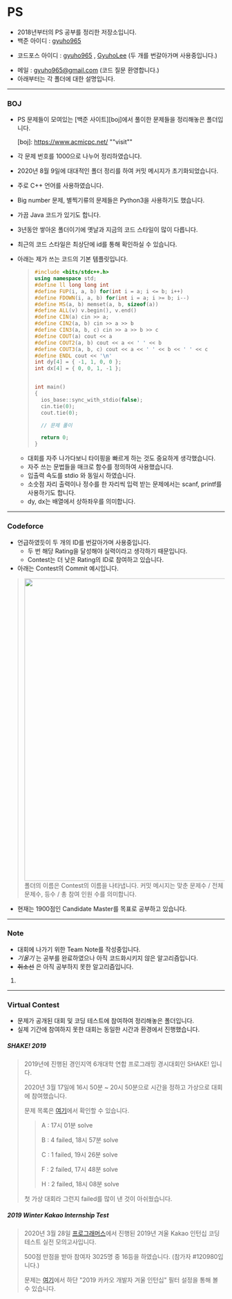 # PS

  * 2018년부터의 PS 공부를 정리한 저장소입니다.
  * 백준 아이디 : [gyuho965][bojid]

[bojid]: https://www.acmicpc.net/user/gyuho965 "visit"

  * 코드포스 아이디 : [gyuho965][cfid1] , [GyuhoLee][cfid2] (두 개를 번갈아가며 사용중입니다.)

[cfid1]: https://codeforces.com/profile/gyuho965 "visit"
[cfid2]: https://codeforces.com/profile/GyuhoLee "visit"

  * 메일 : <gyuho965@gmail.com>  (코드 질문 환영합니다.)
  * 아래부터는 각 폴더에 대한 설명입니다.





--------



### BOJ

 * PS 문제들이 모여있는 [백준 사이트][boj]에서 풀이한 문제들을 정리해놓은 폴더입니다. 

   [boj]: https://www.acmicpc.net/	""visit""

 * 각 문제 번호를 1000으로 나누어 정리하였습니다.

 * 2020년 8월 9일에 대대적인 폴더 정리를 하여 커밋 메시지가 초기화되었습니다.

 * 주로 C++ 언어를 사용하였습니다.

 * Big number 문제, 별찍기류의 문제들은 Python3을 사용하기도 했습니다.

 * 가끔 Java 코드가 있기도 합니다.

 * 3년동안 쌓아온 폴더이기에 옛날과 지금의 코드 스타일이 많이 다릅니다.

 * 최근의 코드 스타일은 최상단에 id를 통해 확인하실 수 있습니다. 

 * 아래는 제가 쓰는 코드의 기본 템플릿입니다.

   >  ```c++
   >  #include <bits/stdc++.h>
   >  using namespace std;
   >  #define ll long long int
   >  #define FUP(i, a, b) for(int i = a; i <= b; i++)
   >  #define FDOWN(i, a, b) for(int i = a; i >= b; i--)
   >  #define MS(a, b) memset(a, b, sizeof(a))
   >  #define ALL(v) v.begin(), v.end()
   >  #define CIN(a) cin >> a;
   >  #define CIN2(a, b) cin >> a >> b
   >  #define CIN3(a, b, c) cin >> a >> b >> c
   >  #define COUT(a) cout << a
   >  #define COUT2(a, b) cout << a << ' ' << b
   >  #define COUT3(a, b, c) cout << a << ' ' << b << ' ' << c
   >  #define ENDL cout << '\n'
   >  int dy[4] = { -1, 1, 0, 0 };
   >  int dx[4] = { 0, 0, 1, -1 };
   >  
   >  
   >  int main()
   >  {
   >  	ios_base::sync_with_stdio(false);
   >  	cin.tie(0);
   >  	cout.tie(0);
   >  
   >  	// 문제 풀이   
   >  
   >  	return 0;
   >  }
   >  ```

   * 대회를 자주 나가다보니 타이핑을 빠르게 하는 것도 중요하게 생각했습니다.
   * 자주 쓰는 문법들을 매크로 함수를 정의하여 사용했습니다.
   * 입출력 속도를 stdio 와 동일시 하였습니다.
   * 소숫점 자리 출력이나 정수를 한 자리씩 입력 받는 문제에서는 scanf, printf를 사용하기도 합니다.
   * dy, dx는 배열에서 상하좌우를 의미합니다.





---------------------



### Codeforce

* 언급하였듯이 두 개의 ID를 번갈아가며 사용중입니다.
  * 두 번 해당 Rating을 달성해야 실력이라고 생각하기 때문입니다.
  * Contest는 더 낮은 Rating의 ID로 참여하고 있습니다.
* 아래는 Contest의 Commit 예시입니다.

>  <img src="https://user-images.githubusercontent.com/12527673/89731797-ce4e5600-da84-11ea-92e7-0fd5a1cef1a9.png" width="700px" align="left">
>
>  폴더의 이름은 Contest의 이름을 나타냅니다.
>  커밋 메시지는 맞춘 문제수 / 전체 문제수, 등수 / 총 참여 인원 수를 의미합니다.

* 현재는 1900점인 Candidate Master를 목표로 공부하고 있습니다.





--------------------



### Note

* 대회에 나가기 위한 Team Note를 작성중입니다.
* *기울기* 는 공부를 완료하였으나 아직 코드화시키지 않은 알고리즘입니다.
* ~~취소선~~ 은 아직 공부하지 못한 알고리즘입니다.



1. 







-------------------------



### Virtual Contest

* 문제가 공개된 대회 및 코딩 테스트에 참여하여 정리해놓은 폴더입니다.
* 실제 기간에 참여하지 못한 대회는 동일한 시간과 환경에서 진행했습니다.



##### SHAKE! 2019

>2019년에 진행된  경인지역 6개대학 연합 프로그래밍 경시대회인 SHAKE! 입니다.
>
>2020년 3월 17일에 16시 50분 ~ 20시 50분으로 시간을 정하고 가상으로 대회에 참여했습니다.
>
>문제 목록은 [여기][shake2019]에서 확인할 수 있습니다.
>
>[shake2019]: https://www.acmicpc.net/category/detail/2041 "visit"
>
>> A  : 17시 01분 solve
>>
>> B :  4 failed, 18시 57분 solve
>>
>> C : 1 failed, 19시 26분 solve
>>
>> F : 2 failed, 17시 48분 solve
>>
>> H : 2 failed, 18시 08분 solve
>
>첫 가상 대회라 그런지 failed를 많이 낸 것이 아쉬웠습니다.



#####  2019 Winter Kakao Internship Test

> 2020년 3월 28일 [프로그래머스][2019kakao]에서 진행된 2019년 겨울 Kakao 인턴십 코딩 테스트 실전 모의고사입니다.
>
> [2019kakao]: https://programmers.co.kr/competitions/145/kakao-internship-test "visit"
>
> 500점 만점을 받아 참여자 3025명 중 16등을 하였습니다. (참가자 \#120980입니다.)
>
> 문제는 [여기][kakao_2019_problem]에서 하단 "2019 카카오 개발자 겨울 인턴십" 필터 설정을 통해 볼 수 있습니다.
>
> [kakao_2019_problem]: https://programmers.co.kr/learn/challenges?tab=all_challenges "visit"





